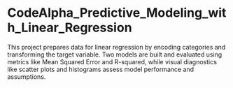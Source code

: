 # CodeAlpha_Predictive_Modeling_with_Linear_Regression
This project prepares data for linear regression by encoding categories and transforming the target variable. Two models are built and evaluated using metrics like Mean Squared Error and R-squared, while visual diagnostics like scatter plots and histograms assess model performance and assumptions.
